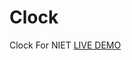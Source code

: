 # Clock
Clock For NIET
<a href="https://vishalrajbhardwaj.github.io/Clock-For-NIET/" target="_blank">LIVE DEMO</a>
